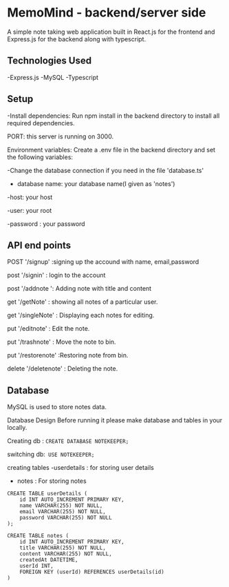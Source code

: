 # MemoMind - backend/server side
  A simple note taking web application built in React.js for the frontend and Express.js for the backend along with typescript.


## Technologies Used
-Express.js
-MySQL
-Typescript


## Setup
-Install dependencies: Run npm install in the backend directory to install all required dependencies.


PORT: this server is running on 3000.


Environment variables: Create a .env file in the backend directory and set the following variables:


-Change the database connection if you need in the file 'database.ts'
- database name: your database name(I given as 'notes')

  
-host: your host


-user: your root


-password : your password


## API end points
POST '/signup' :signing up the accound with name, email,password


post '/signin' : login to the account


post '/addnote ': Adding note with title and content


get '/getNote' : showing all notes of a particular user.


get '/singleNote' : Displaying each notes for editing.


put   '/editnote' : Edit the note.


put  '/trashnote' : Move the note to bin.


put  '/restorenote' :Restoring note from bin.


delete '/deletenote' : Deleting the note.

## Database
MySQL is used to store notes data.

Database Design
Before running it please make database and tables in your locally.

Creating db : ```CREATE DATABASE NOTEKEEPER; ```

switching db:``` USE NOTEKEEPER;```


creating tables
-userdetails : for storing user details
- notes : For storing notes
  
```
CREATE TABLE userDetails (
    id INT AUTO_INCREMENT PRIMARY KEY,
    name VARCHAR(255) NOT NULL,
    email VARCHAR(255) NOT NULL,
    password VARCHAR(255) NOT NULL
);

```
```
CREATE TABLE notes (
    id INT AUTO_INCREMENT PRIMARY KEY,
    title VARCHAR(255) NOT NULL,
    content VARCHAR(255) NOT NULL,
    createdAt DATETIME,
    userId INT,
    FOREIGN KEY (userId) REFERENCES userDetails(id)
)
```

